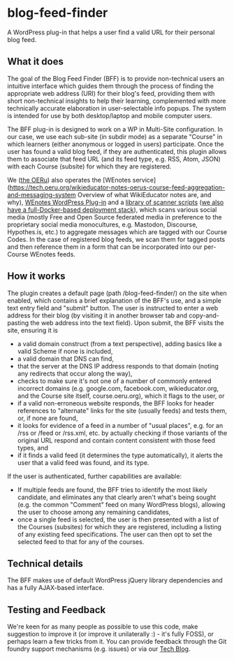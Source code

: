 # blog-feed-finder
A WordPress plug-in that helps a user find a valid URL for their personal blog feed.

## What it does

The goal of the Blog Feed Finder (BFF) is to provide non-technical users an intuitive interface which guides them through the process of finding the appropriate web address (URI) for their blog's feed, providing them with short non-technical insights to help their learning, complemented with more technically accurate elaboration in user-selectable info popups. The system is intended for use by both desktop/laptop and mobile computer users.

The BFF plug-in is designed to work on a WP in Multi-Site configuration. In our case, we use each sub-site (in subdir mode) as a separate "Course" in which learners (either anonymous or logged in users) participate. Once the user has found a valid blog feed, if they are authenticated, this plugin allows them to associate that feed URL (and its feed type, e.g. RSS, Atom, JSON) with each Course (subsite) for which they are registered.

We ([the OERu](https://oeru.org)) also operates the [WEnotes service](https://tech.oeru.org/wikieducator-notes-oerus-course-feed-aggregation-and-messaging-system Overview of what WikiEducator notes are, and why), [WEnotes WordPress Plug-in](https://github.com/oeru/wenotes) and a [library of scanner scripts](https://bitbucket.org/wikieducator/wenotes-tools) ([we also have a full-Docker-based deployment stack](https://github.com/oeru/wenotes-docker)), which scans various social media (mostly Free and Open Source federated media in preference to the proprietary social media monocultures, e.g. Mastodon, Discourse, Hypothes.is, etc.) to aggregate messages which are tagged with our Course Codes. In the case of registered blog feeds, we scan them for tagged posts and then reference them in a form that can be incorporated into our per-Course WEnotes feeds.

## How it works

The plugin creates a default page (path /blog-feed-finder/) on the site when enabled, which contains a brief explanation of the BFF's use, and a simple text entry field and "submit" button. The user is instructed to enter a web address for their blog (by visiting it in another browser tab and copy-and-pasting the web address into the text field). Upon submit, the BFF visits the site, ensuring it is

* a valid domain construct (from a text perspective), adding basics like a valid Scheme if none is included,
* a valid domain that DNS can find,
* that the server at the DNS IP address responds to that domain (noting any redirects that occur along the way),
* checks to make sure it's not one of a number of commonly entered incorrect domains (e.g. google.com, facebook.com, wikieducator.org, and the Course site itself, course.oeru.org), which it flags to the user, or
* if a valid non-erroneous website responds, the BFF looks for header references to "alternate" links for the site (usually feeds) and tests them, or, if none are found,
* it looks for evidence of a feed in a number of "usual places", e.g. for an /rss or /feed or /rss.xml, etc. by actually checking if those variants of the original URL respond and contain content consistent with those feed types, and
* if it finds a valid feed (it determines the type automatically), it alerts the user that a valid feed was found, and its type.

If the user is authenticated, further capabilities are available:

* If multiple feeds are found, the BFF tries to identify the most likely candidate, and eliminates any that clearly aren't what's being sought (e.g. the common "Comment" feed on many WordPress blogs), allowing the user to choose among any remaining candidates,
* once a single feed is selected, the user is then presented with a list of the Courses (subsites) for which they are registered, including a listing of any existing feed specifications. The user can then opt to set the selected feed to that for any of the courses.

## Technical details

The BFF makes use of default WordPress jQuery library dependencies and has a fully AJAX-based interface.

## Testing and Feedback

We're keen for as many people as possible to use this code, make suggestion to improve it (or improve it unilaterally :) - it's fully FOSS), or perhaps learn a few tricks from it. You can provide feedback through the Git foundry support mechanisms (e.g. issues) or via our [Tech Blog](https://tech.oeru.org). 
